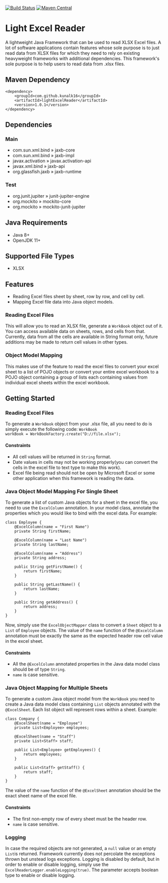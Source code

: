[![Build Status](https://api.travis-ci.org/kunalk16/lightExcelReader.svg?branch=master)](https://api.travis-ci.org/kunalk16/lightExcelReader.svg?branch=master)
[![Maven Central](https://img.shields.io/maven-central/v/com.github.kunalk16/lightExcelReader.svg?label=Maven%20Central)](https://search.maven.org/search?q=g:%22com.github.kunalk16%22%20AND%20a:%22lightExcelReader%22)

# Light Excel Reader
A lightweight Java Framework that can be used to read XLSX Excel files.
A lot of software applications contain features whose sole purpose is to just read data from XLSX files for which they need to rely on existing heavyweight frameworks with additional dependencies. This framework's sole purpose is to help users to read data from .xlsx files.
## Maven Dependency
    <dependency>
        <groupId>com.github.kunalk16</groupId>
        <artifactId>lightExcelReader</artifactId>
        <version>1.0.1</version>
    </dependency>
## Dependencies
### Main
 - com.sun.xml.bind » jaxb-core
 - com.sun.xml.bind » jaxb-impl
 - javax.activation » javax.activation-api
 - javax.xml.bind » jaxb-api
 - org.glassfish.jaxb » jaxb-runtime
### Test
 - org.junit.jupiter » junit-jupiter-engine
 - org.mockito » mockito-core
 - org.mockito » mockito-junit-jupiter
## Java Requirements
 - Java 8+
 - OpenJDK 11+
## Supported File Types
 - XLSX
## Features
 - Reading Excel files sheet by sheet, row by row, and cell by cell.
 - Mapping Excel file data into Java object models.
### Reading Excel Files
This will allow you to read an XLSX file, generate a <code>WorkBook</code> object out of it. You can access available data on sheets, rows, and cells from that. Currently, data from all the cells are available in String format only, future additions may be made to return cell values in other types.
### Object Model Mapping
This makes use of the feature to read the excel files to convert your excel sheet to a list of POJO objects or convert your entire excel workbook to a POJO object containing a group of lists each containing values from individual excel sheets within the excel workbook.
## Getting Started
### Reading Excel Files
To generate a <code>WorkBook</code> object from your .xlsx file, all you need to do is simply execute the following code:
<code>WorkBook workBook = WorkBookFactory.create("D://file.xlsx");</code>
#### Constraints
 - All cell values will be returned in <code>String</code> format.
 - Date values in cells may not be working properly(you can convert the cells in the excel file to text type to make this work).
 - Excel file being read should not be open by Microsoft Excel or some other application when this framework is reading the data.
### Java Object Model Mapping For Single Sheet
To generate a list of custom Java objects for a sheet in the excel file, you need to use the <code>ExcelColumn</code> annotation. In your model class, annotate the properties which you would like to bind with the excel data. For example:

    class Employee {
        @ExcelColumn(name = "First Name")
	    private String firstName;
	
	    @ExcelColumn(name = "Last Name")
	    private String lastName;
	
	    @ExcelColumn(name = "Address")
	    private String address;
	
	    public String getFirstName() {
	        return firstName;
	    }
	
	    public String getLastName() {
	        return lastName;
	    }
	
	    public String getAddress() {
	        return address;
	    }
    }
Now, simply use the <code>ExcelObjectMapper</code> class to convert a <code>Sheet</code> object to a <code>List</code> of <code>Employee</code> objects. The value of the <code>name</code> function of the <code>@ExcelColumn</code> annotation must be exactly the same as the expected header row cell value in the excel sheet.
#### Constraints
  - All the <code>@ExcelColumn</code> annotated properties in the Java data model class should be of type <code>String</code>.
  - <code>name</code> is case sensitive.
### Java Object Mapping for Multiple Sheets
To generate a custom Java object model from the <code>WorkBook</code> you need to create a Java data model class containing <code>List</code> objects annotated with the <code>@ExcelSheet</code>. Each list object will represent rows within a sheet. Example:

    class Company {
        @ExcelSheet(name = "Employee")
        private List<Employee> employees;

        @ExcelSheet(name = "Staff")
        private List<Staff> staff;
        
        public List<Employee> getEmployees() {
            return employees;
        }
        
        public List<Staff> getStaff() {
            return staff;
        }
    }
The value of the <code>name</code> function of the <code>@ExcelSheet</code> annotation should be the exact sheet name of the excel file.
#### Constraints
  - The first non-empty row of every sheet must be the header row.
  - <code>name</code> is case sensitive.
### Logging
In case the required objects are not generated, a <code>null</code> value or an empty <code>List</code>is returned. Framework currently does not percolate the exceptions thrown but unstead logs exceptions. Logging is disabled by default, but in order to enable or disable logging, simply use the <code>ExcelReaderLogger.enableLogging(true)</code>. The parameter accepts boolean type to enable or disable logging.
